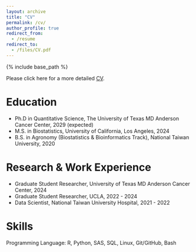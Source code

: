 ```yaml
---
layout: archive
title: "CV"
permalink: /cv/
author_profile: true
redirect_from:
  - /resume
redirect_to:
  - /files/CV.pdf
---
```


{% include base_path %}


Please click here for a more detailed [CV](https://yhc0211.github.io/files/CV.pdf).

Education
======
* Ph.D in Quantitative Science, The University of Texas MD Anderson Cancer Center, 2029 (expected)
* M.S. in Biostatistics, University of California, Los Angeles, 2024
* B.S. in Agronomy (Biostatistics & Bioinformatics Track), National Taiwan University, 2020


Research & Work Experience
======
* Graduate Student Researcher, University of Texas MD Anderson Cancer Center, 2024
* Graduate Student Researcher, UCLA, 2022 - 2024
* Data Scientist, National Taiwan University Hospital, 2021 - 2022


Skills
======
Programming Language: R, Python, SAS, SQL, Linux, Git/GitHub, Bash
